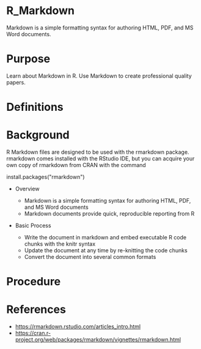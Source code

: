 # R_Markdown
Markdown is a simple formatting syntax for authoring HTML, PDF, and MS Word documents.

# Purpose
Learn about Markdown in R. Use Markdown to create professional quality papers.

# Definitions



# Background
R Markdown files are designed to be used with the rmarkdown package. rmarkdown comes installed with the RStudio IDE, but you can acquire your own copy of rmarkdown from CRAN with the command

install.packages("rmarkdown")

- Overview
  - Markdown is a simple formatting syntax for authoring HTML, PDF, and MS Word documents
  - Markdown documents provide quick, reproducible reporting from R

- Basic Process
  - Write the document in markdown and embed executable R code chunks with the knitr syntax
  - Update the document at any time by re-knitting the code chunks
  - Convert the document into several common formats


# Procedure



# References
- https://rmarkdown.rstudio.com/articles_intro.html
- https://cran.r-project.org/web/packages/rmarkdown/vignettes/rmarkdown.html
